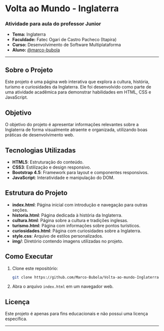 # Volta ao Mundo - Inglaterra

### Atividade para aula do professor Junior

- **Tema:** Inglaterra
- **Faculdade:** Fatec Ogari de Castro Pacheco (Itapira)
- **Curso:** Desenvolvimento de Software Multiplataforma
- **Aluno:** [@marco-bubola](https://github.com/Marco-Bubola)

---

## Sobre o Projeto

Este projeto é uma página web interativa que explora a cultura, história, turismo e curiosidades da Inglaterra. Ele foi desenvolvido como parte de uma atividade acadêmica para demonstrar habilidades em HTML, CSS e JavaScript.

## Objetivo

O objetivo do projeto é apresentar informações relevantes sobre a Inglaterra de forma visualmente atraente e organizada, utilizando boas práticas de desenvolvimento web.

## Tecnologias Utilizadas

- **HTML5**: Estruturação do conteúdo.
- **CSS3**: Estilização e design responsivo.
- **Bootstrap 4.5**: Framework para layout e componentes responsivos.
- **JavaScript**: Interatividade e manipulação do DOM.

## Estrutura do Projeto

- **index.html**: Página inicial com introdução e navegação para outras seções.
- **historia.html**: Página dedicada à história da Inglaterra.
- **cultura.html**: Página sobre a cultura e tradições inglesas.
- **turismo.html**: Página com informações sobre pontos turísticos.
- **curiosidades.html**: Página com curiosidades sobre a Inglaterra.
- **style.css**: Arquivo de estilos personalizados.
- **img/**: Diretório contendo imagens utilizadas no projeto.

## Como Executar

1. Clone este repositório:
   ```bash
   git clone https://github.com/Marco-Bubola/Volta-ao-mundo-Inglaterra.git
   ```
2. Abra o arquivo `index.html` em um navegador web.

## Licença

Este projeto é apenas para fins educacionais e não possui uma licença específica.

---
